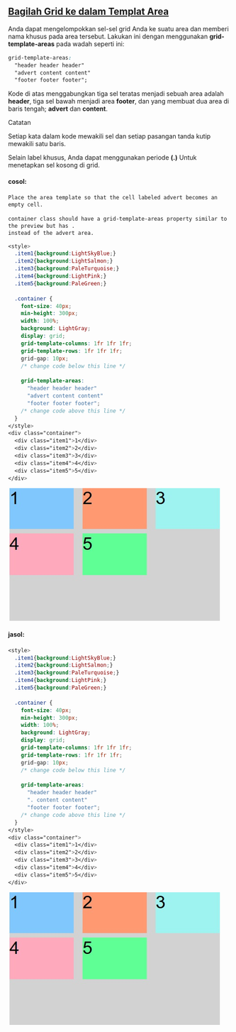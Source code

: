 ## [Bagilah Grid ke dalam Templat Area](https://learn.freecodecamp.org/responsive-web-design/css-grid/divide-the-grid-into-an-area-template)

Anda dapat mengelompokkan sel-sel grid Anda ke suatu area dan memberi nama khusus pada area tersebut. Lakukan ini dengan menggunakan **grid-template-areas** pada wadah seperti ini:

```css
grid-template-areas:
  "header header header"
  "advert content content"
  "footer footer footer";
```

Kode di atas menggabungkan tiga sel teratas menjadi sebuah area adalah **header**, tiga sel bawah menjadi area **footer**, dan yang membuat dua area di baris tengah; **advert** dan **content**.

Catatan

Setiap kata dalam kode mewakili sel dan setiap pasangan tanda kutip mewakili satu baris.

Selain label khusus, Anda dapat menggunakan periode **\(.\)** Untuk menetapkan sel kosong di grid.

#### cosol:

```
Place the area template so that the cell labeled advert becomes an empty cell.

container class should have a grid-template-areas property similar to the preview but has . 
instead of the advert area.
```

```css
<style>
  .item1{background:LightSkyBlue;}
  .item2{background:LightSalmon;}
  .item3{background:PaleTurquoise;}
  .item4{background:LightPink;}
  .item5{background:PaleGreen;}
  
  .container {
    font-size: 40px;
    min-height: 300px;
    width: 100%;
    background: LightGray;
    display: grid;
    grid-template-columns: 1fr 1fr 1fr;
    grid-template-rows: 1fr 1fr 1fr;
    grid-gap: 10px;
    /* change code below this line */
    
    grid-template-areas:
      "header header header"
      "advert content content"
      "footer footer footer";
    /* change code above this line */
  }
</style>
<div class="container">
  <div class="item1">1</div>
  <div class="item2">2</div>
  <div class="item3">3</div>
  <div class="item4">4</div>
  <div class="item5">5</div>
</div>
```

![](/assets/13.jpg)

#### jasol:

```css
<style>
  .item1{background:LightSkyBlue;}
  .item2{background:LightSalmon;}
  .item3{background:PaleTurquoise;}
  .item4{background:LightPink;}
  .item5{background:PaleGreen;}
  
  .container {
    font-size: 40px;
    min-height: 300px;
    width: 100%;
    background: LightGray;
    display: grid;
    grid-template-columns: 1fr 1fr 1fr;
    grid-template-rows: 1fr 1fr 1fr;
    grid-gap: 10px;
    /* change code below this line */
    
    grid-template-areas:
      "header header header"
      ". content content"
      "footer footer footer";
    /* change code above this line */
  }
</style>
<div class="container">
  <div class="item1">1</div>
  <div class="item2">2</div>
  <div class="item3">3</div>
  <div class="item4">4</div>
  <div class="item5">5</div>
</div>
```

![](/assets/13.jpg)

